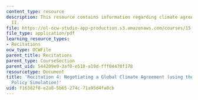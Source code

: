 ```yaml
---
content_type: resource
description: This resource contains information regarding climate agreement negotiations
  II.
file: https://ol-ocw-studio-app-production.s3.amazonaws.com/courses/15-031j-energy-decisions-markets-and-policies-spring-2012/f16382f8e2a85b65274c71a95d4fa0cb_MIT15_031JS12_rec4.pdf
file_type: application/pdf
learning_resource_types:
- Recitations
ocw_type: OCWFile
parent_title: Recitations
parent_type: CourseSection
parent_uid: 544209e9-3af0-e518-a19d-fff04470f178
resourcetype: Document
title: 'Recitation 4: Negotiating a Global Climate Agreement (using the C-Roads Climate
  Policy Simulation)'
uid: f16382f8-e2a8-5b65-274c-71a95d4fa0cb
---
```


